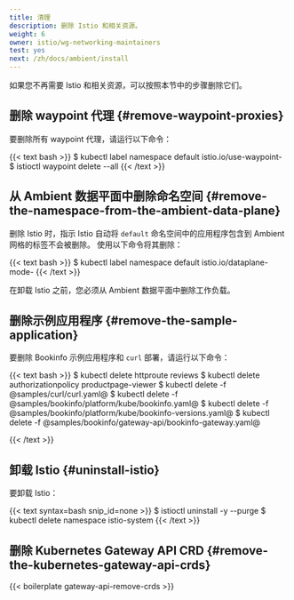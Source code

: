 ```yaml
---
title: 清理
description: 删除 Istio 和相关资源。
weight: 6
owner: istio/wg-networking-maintainers
test: yes
next: /zh/docs/ambient/install
---
```


如果您不再需要 Istio 和相关资源，可以按照本节中的步骤删除它们。

## 删除 waypoint 代理 {#remove-waypoint-proxies}

要删除所有 waypoint 代理，请运行以下命令：

{{< text bash >}}
$ kubectl label namespace default istio.io/use-waypoint-
$ istioctl waypoint delete --all
{{< /text >}}

## 从 Ambient 数据平面中删除命名空间 {#remove-the-namespace-from-the-ambient-data-plane}

删除 Istio 时，指示 Istio 自动将 `default`
命名空间中的应用程序包含到 Ambient 网格的标签不会被删除。
使用以下命令将其删除：

{{< text bash >}}
$ kubectl label namespace default istio.io/dataplane-mode-
{{< /text >}}

在卸载 Istio 之前，您必须从 Ambient 数据平面中删除工作负载。

## 删除示例应用程序 {#remove-the-sample-application}

要删除 Bookinfo 示例应用程序和 `curl` 部署，请运行以下命令：

{{< text bash >}}
$ kubectl delete httproute reviews
$ kubectl delete authorizationpolicy productpage-viewer
$ kubectl delete -f @samples/curl/curl.yaml@
$ kubectl delete -f @samples/bookinfo/platform/kube/bookinfo.yaml@
$ kubectl delete -f @samples/bookinfo/platform/kube/bookinfo-versions.yaml@
$ kubectl delete -f @samples/bookinfo/gateway-api/bookinfo-gateway.yaml@

{{< /text >}}

## 卸载 Istio {#uninstall-istio}

要卸载 Istio：

{{< text syntax=bash snip_id=none >}}
$ istioctl uninstall -y --purge
$ kubectl delete namespace istio-system
{{< /text >}}

## 删除 Kubernetes Gateway API CRD {#remove-the-kubernetes-gateway-api-crds}

{{< boilerplate gateway-api-remove-crds >}}
